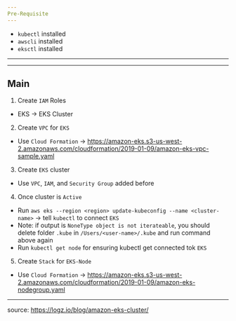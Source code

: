 ```yaml
---
Pre-Requisite
---
```

- `kubectl` installed
- `awscli` installed
- `eksctl` installed
--------------------------------------------------------------------------------------------------------
---
Main
---
1. Create `IAM` Roles
  - EKS -> EKS Cluster
2. Create `VPC` for `EKS`
  - Use `Cloud Formation` -> https://amazon-eks.s3-us-west-2.amazonaws.com/cloudformation/2019-01-09/amazon-eks-vpc-sample.yaml
3. Create `EKS` cluster
  - Use `VPC`, `IAM`, and `Security Group` added before
4. Once cluster is `Active`
  - Run `aws eks --region <region> update-kubeconfig --name <cluster-name>` -> tell `kubectl` to connect `EKS`
  - Note: if output is `NoneType object is not iterateable`, you should delete folder `.kube` in `/Users/<user-name>/.kube` and run command above again
  - Run `kubectl get node` for ensuring kubectl get connected tok `EKS`
5. Create `Stack` for `EKS-Node`
  - Use `Cloud Formation` -> https://amazon-eks.s3-us-west-2.amazonaws.com/cloudformation/2019-01-09/amazon-eks-nodegroup.yaml
  
--------------------------------------------------------------------------------------------------------

source: https://logz.io/blog/amazon-eks-cluster/
